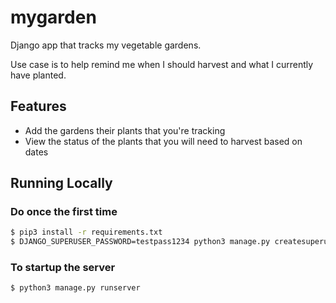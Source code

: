 # mygarden

Django app that tracks my vegetable gardens.  

Use case is to help remind me when I should harvest and what I currently have planted.

## Features

* Add the gardens their plants that you're tracking
* View the status of the plants that you will need to harvest based on dates

## Running Locally

### Do once the first time
```sh
$ pip3 install -r requirements.txt
$ DJANGO_SUPERUSER_PASSWORD=testpass1234 python3 manage.py createsuperuser --noinput --username admin --email email@email.com
```

### To startup the server
```sh
$ python3 manage.py runserver
```
